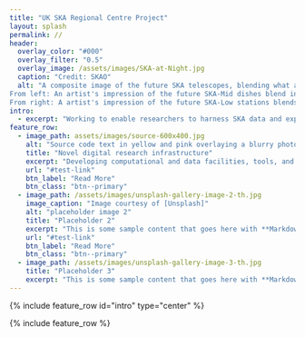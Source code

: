 ```yaml
---
title: "UK SKA Regional Centre Project"
layout: splash
permalink: //
header:
  overlay_color: "#000"
  overlay_filter: "0.5"
  overlay_image: /assets/images/SKA-at-Night.jpg
  caption: "Credit: SKAO"
  alt: "A composite image of the future SKA telescopes, blending what already exists on site with artist's impressions. 
From left: An artist's impression of the future SKA-Mid dishes blend into the existing precursor MeerKAT telescope dishes in South Africa. 
From right: A artist's impression of the future SKA-Low stations blends into the existing AAVS2.0 prototype station in Australia"
intro: 
  - excerpt: "Working to enable researchers to harness SKA data and explore the beginning of the universe in the UK and beyond."
feature_row:
  - image_path: assets/images/source-600x400.jpg
    alt: "Source code text in yellow and pink overlaying a blurry photo  of computer racks.  Credit: Elchinator from Pixabay"
    title: "Novel digital research infrastructure"
    excerpt: "Developing computational and data facilities, tools, and services that will enable analysis of 700PB of data generated per year by the SKA telescopes"
    url: "#test-link"
    btn_label: "Read More"
    btn_class: "btn--primary"
  - image_path: /assets/images/unsplash-gallery-image-2-th.jpg
    image_caption: "Image courtesy of [Unsplash]"
    alt: "placeholder image 2"
    title: "Placeholder 2"
    excerpt: "This is some sample content that goes here with **Markdown** formatting."
    url: "#test-link"
    btn_label: "Read More"
    btn_class: "btn--primary"
  - image_path: /assets/images/unsplash-gallery-image-3-th.jpg
    title: "Placeholder 3"
    excerpt: "This is some sample content that goes here with **Markdown** formatting."
---
```


{% include feature_row id="intro" type="center" %}

{% include feature_row %}



